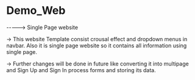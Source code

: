 # Demo_Web

----->  Single Page website

 -> This website Template consist crousal effect and dropdown menus in navbar. Also it is single page website so it contains all information using single page.

 -> Further changes will be done in future like converting it into multipage and Sign Up and Sign In process forms and storing its data.
